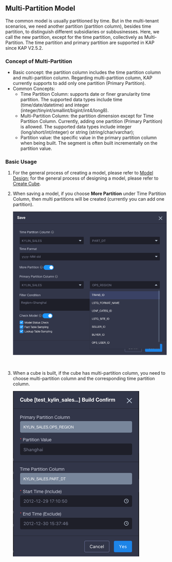 ## Multi-Partition Model

The common model is usually partitioned by time. But in the multi-tenant scenarios, we need another partition (partition column), besides time partition, to distinguish different subsidiaries or subbusinesses. Here, we call the new partition, except for the time partition, collectively as Multi-Partition. The time partition and primary partition are supported in KAP since KAP V2.5.2.

### Concept of Multi-Partition

- Basic concept: the partition column includes the time partition column and multi-partition column. Regarding multi-partition column, KAP currently supports to add only one partition (Primary Partition).
- Common Concepts:
  - Time Partition Column: supports date or finer granularity time partition. The supported data types include time (time/date/datetime) and integer (integer/tinyint/smallint/bigint/int4/long8).
  - Multi-Partition Column: the partition dimension except for Time Partition Column. Currently, adding one partition (Primary Partition) is allowed. The supported data types include integer (long/short/int/integer) or string (string/char/varchar);
  - Partition value: the specific value in the primary partition column when being built.   The segment is often built incrementally on the partition value. 

### Basic Usage

1. For the general process of creating a model, please refer to [Model Design](data_modeling.en.md); for the general process of designing a model, please refer to [Create Cube](cube/create_cube.en.md).

2. When saving a model, if you choose **More Partition** under Time Partition Column, then multi partitions will be created (currently you can add one partition).

   ![Save multi-partition model](images/multi_partition/model.en.png)

   ​

3. When a cube is built, if the cube has multi-partition column, you need to choose multi-partition column and the corresponding time partition column.

   ![Save multi-partition model](images/multi_partition/cube.en.png)

